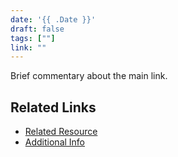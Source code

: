 ```yaml
---
date: '{{ .Date }}'
draft: false
tags: [""]
link: ""
---
```


Brief commentary about the main link.

## Related Links
- [Related Resource](https://example.com)
- [Additional Info](https://example.com)
